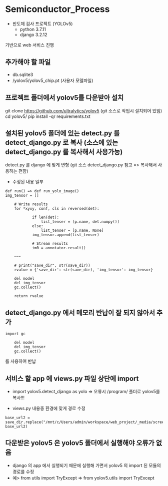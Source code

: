 # Semiconductor_Process

- 반도체 검사 프로젝트 (YOLOv5)
  - python 3.7.11
  - django 3.2.12

기반으로 web 서비스 진행

## 추가해야 할 파일
- db.sqlite3
- /yolov5/yolov5_chip.pt (사용자 모델파일)


## 프로젝트 폴더에서 yolov5를 다운받아 설치
git clone https://github.com/ultralytics/yolov5 (git 소스로 작업시 설치되어 있임)
cd yolov5/
pip install -qr requirements.txt


## 설치된 yolov5 폴더에 있는 detect.py 를 detect_django.py 로 복사 (소스에 있는 detect_django.py 를 복사해서 사용가능)
detect.py 를 django 에 맞게 변형 (git 소스 detect_django.py 참고 => 복사해서 사용하는 편함)

- 수정된 내용 일부
```
def run() => def run_yolo_image()
img_tensor = []

	# Write results
	for *xyxy, conf, cls in reversed(det):

            if len(det):
                list_tenser = [p.name, det.numpy()]
            else:
                list_tenser = [p.name, None]
            img_tensor.append(list_tenser)
                        
            # Stream results
            im0 = annotator.result()

    ~~~

    # print("save_dir", str(save_dir))
    rvalue = {'save_dir': str(save_dir), 'img_tensor': img_tensor}

    del model
    del img_tensor
    gc.collect()

    return rvalue
```

## detect_django.py 에서 메모리 반납이 잘 되지 않아서 추가
```
import gc

    del model
    del img_tensor
    gc.collect()
```
를 사용하여 반납


## 서비스 할 app 에  views.py 파일 상단에 import
- import yolov5.detect_django as yolo
=> 오류시 /program/ 폴더로 yolov5를 복사!!!

- views.py 내용중 환경에 맞게 경로 수정
```
base_url2 = save_dir.replace("/mnt/c/Users/admin/workspace/web_project/_media/screening_ab2", base_url2)
```

## 다운받은 yolov5 은  yolov5 폴더에서 실행해야 오류가 없음
- django 의 app 에서 실행되기 때문에 실행해 가면서 yolov5 의  import 된 모듈의 경로를 수정
- 예> from utils import TryExcept => from yolov5.utils import TryExcept
